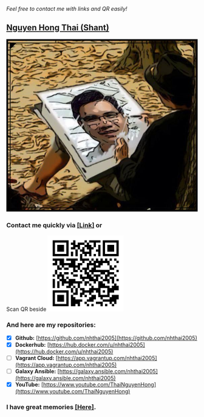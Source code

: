 *Feel free to contact me with links and QR easily!*

## [Nguyen Hong Thai (Shant)](https://nhthai2005.github.io/souvenir)
[![Hong-Thai Nguyen](data/Nguyen_Hong_Thai_Souvenir.jpeg)](data/Thai_Nguyen_Hong.vcf)

### Contact me quickly via [\[Link\]](https://nhthai2005.github.io/contacts.htm) or
Scan QR beside
[![Nguyen Hong Thai - Contact - QR](data/Nguyen_Hong_Thai_contacts_QR.png "My contacts")](https://nhthai2005.github.io/contacts.htm)

### And here are my repositories:
-	[x] **Github:** [https://github.com/nhthai2005](https://github.com/nhthai2005)
-	[x] **Dockerhub:** [https://hub.docker.com/u/nhthai2005](https://hub.docker.com/u/nhthai2005)
-	[ ] **Vagrant Cloud:** [https://app.vagrantup.com/nhthai2005](https://app.vagrantup.com/nhthai2005)
-	[ ] **Galaxy Ansible:** [https://galaxy.ansible.com/nhthai2005](https://galaxy.ansible.com/nhthai2005)
-	[x] **YouTube:** [https://www.youtube.com/ThaiNguyenHong](https://www.youtube.com/ThaiNguyenHong)

### I have great memories [\[Here\]](https://nhthai2005.github.io/souvenir).
